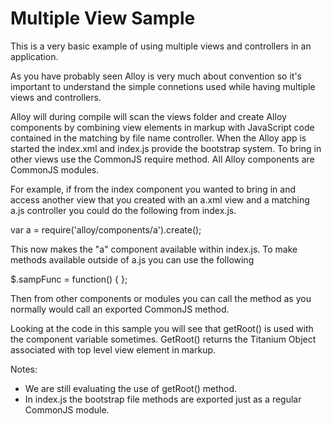 Multiple View Sample
====================

This is a very basic example of using multiple views and controllers in an application.

As you have probably seen Alloy is very much about convention so it's important to understand the simple connetions used while having multiple views and controllers.

Alloy will during compile will scan the views folder and create Alloy components by combining view elements in markup with JavaScript code contained in the matching by file name controller. When the Alloy app is started the index.xml and index.js provide the bootstrap system. To bring in other views use the CommonJS require method. All Alloy components are CommonJS modules.

For example, if from the index component you wanted to bring in and access another view that you created with an a.xml view and a matching a.js controller you could do the following from index.js.

var a = require('alloy/components/a').create(); 

This now makes the "a" component available within index.js. To make methods available outside of a.js you can use the following 

$.sampFunc = function() {
};

Then from other components or modules you can call the method as you normally would call an exported CommonJS method. 

Looking at the code in this sample you will see that getRoot() is used with the component variable sometimes. GetRoot() returns the Titanium Object associated with top level view element in markup. 


Notes:
- We are still evaluating the use of getRoot() method.
- In index.js the bootstrap file methods are exported just as a regular CommonJS module.




	